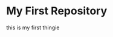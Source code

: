 <!DOCTYPE html>
<html>
<body>
    <h1>My First Repository</h1>
    <p>this is my first thingie</p>




</body>
</html>
